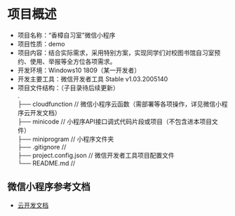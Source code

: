 # 项目概述

- 项目名称：“香樟自习室”微信小程序  
- 项目性质：demo  
- 项目内容：结合实际需求，采用特别方案，实现同学们对校图书馆自习室预约、使用、举报等全方位各项需求。  
- 开发环境：Windows10 1809（某一开发者）  
- 开发主要工具：微信开发者工具 Stable v1.03.2005140  
- 项目文件结构：（子目录待后续更新）  
  .  
  ├── cloudfunction         // 微信小程序云函数（需部署等各项操作，详见微信小程序云开发文档）  
  ├── minicode              // 小程序API接口调式代码片段或项目（不包含进本项目文件）  
  ├── miniprogram           // 小程序文件夹  
  ├── .gitignore            //   
  ├── project.config.json   // 微信开发者工具项目配置文件  
  └── README.md             //   



## 微信小程序参考文档

- [云开发文档](https://developers.weixin.qq.com/miniprogram/dev/wxcloud/basis/getting-started.html)


